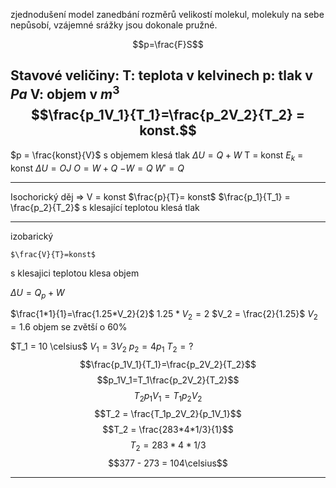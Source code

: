 zjednodušení model
zanedbání rozměrů velikostí molekul, molekuly na sebe nepůsobí, vzájemné srážky jsou dokonale pružné.

$$p=\frac{F}S$$

Stavové veličiny:
T: teplota v kelvinech
p: tlak v $Pa$
V: objem v $m^3$
$$\frac{p_1V_1}{T_1}=\frac{p_2V_2}{T_2} = konst.$$
---

$p = \frac{konst}{V}$
s objemem klesá tlak
$\Delta U = Q+W$
T = konst
$E_k$ = konst
$\Delta U = OJ$
$O = W+Q$
$-W = Q$
$W' = Q$

---

Isochorický děj => V = konst
$\frac{p}{T}= konst$
$\frac{p_1}{T_1} = \frac{p_2}{T_2}$
s klesající teplotou klesá tlak

---

izobarický

	$\frac{V}{T}=konst$ 

s klesajici teplotou klesa objem

$\Delta U = Q_p+ W$





$\frac{1*1}{1}=\frac{1.25*V_2}{2}$
$1.25*V_2=2$
$V_2 = \frac{2}{1.25}$
$V_2=1.6$
objem se zvětší o 60%

$T_1 = 10 \celsius$
$V_1 = 3V_2$
$p_2 = 4p_1$
$T_2=  ?$
$$\frac{p_1V_1}{T_1}=\frac{p_2V_2}{T_2}$$
$$p_1V_1=T_1\frac{p_2V_2}{T_2}$$
$$T_2p_1V_1=T_1p_2V_2$$
$$T_2 = \frac{T_1p_2V_2}{p_1V_1}$$
$$T_2 = \frac{283*4*1/3}{1}$$
$$T_2 = 283*4*1/3$$
$$377 - 273 = 104\celsius$$

---